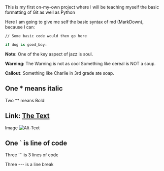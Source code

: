 This is my first on-my-own project where I will be teaching myself the basic 
formatting of Git as well as Python

Here I am going to give me self the basic syntax of md (MarkDown), because I can:

``` This is where a comment would go
// Some basic code would then go here
```

```python
if dog is good_boy:
```

**Note:**
One of the key aspect of jazz is soul.

**Warning:** The Warning is not as cool
Something like cereal is NOT a soup.

**Callout:**
Something like Charlie in 3rd grade ate soap.



One * means italic
---
Two ** means Bold


Link: [The Text](http://google.com)
---
Image ![Alt-Text](jpg)


One ` is line of code
---
Three ``` is 3 lines of code

Three --- is a line break

